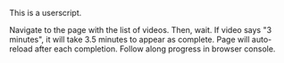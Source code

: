 This is a userscript.

Navigate to the page with the list of videos. Then, wait. If video says "3 minutes", it will take 3.5 minutes to appear as complete. Page will auto-reload after each completion. Follow along progress in browser console.
